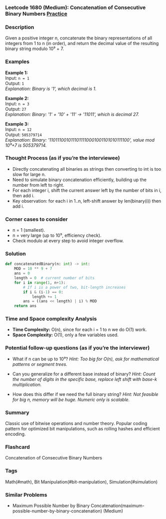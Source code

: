 ### Leetcode 1680 (Medium): Concatenation of Consecutive Binary Numbers [Practice](https://leetcode.com/problems/concatenation-of-consecutive-binary-numbers)

### Description  
Given a positive integer n, concatenate the binary representations of all integers from 1 to n (in order), and return the decimal value of the resulting binary string modulo 10⁹ + 7.

### Examples  

**Example 1:**  
Input: `n = 1`  
Output: `1`  
*Explanation: Binary is '1', which decimal is 1.*

**Example 2:**  
Input: `n = 3`  
Output: `27`  
*Explanation: Binary: '1' + '10' + '11' → '11011', which is decimal 27.*

**Example 3:**  
Input: `n = 12`  
Output: `505379714`  
*Explanation: Binary: '1101110010111011110001001101010111100', value mod 10⁹+7 is 505379714.*


### Thought Process (as if you’re the interviewee)  
- Directly concatenating all binaries as strings then converting to int is too slow for large n.
- Need to simulate binary concatenation efficiently, building up the number from left to right.
- For each integer i, shift the current answer left by the number of bits in i, then add i.
- Key observation: for each i in 1..n, left-shift answer by len(binary(i)) then add i.


### Corner cases to consider  
- n = 1 (smallest).
- n = very large (up to 10⁵, efficiency check).
- Check modulo at every step to avoid integer overflow.


### Solution

```python
def concatenatedBinary(n: int) -> int:
    MOD = 10 ** 9 + 7
    ans = 0
    length = 0  # current number of bits
    for i in range(1, n+1):
        # If i is a power of two, bit-length increases
        if i & (i-1) == 0:
            length += 1
        ans = ((ans << length) | i) % MOD
    return ans
```

### Time and Space complexity Analysis  

- **Time Complexity:** O(n), since for each i = 1 to n we do O(1) work.
- **Space Complexity:** O(1), only a few variables used.


### Potential follow-up questions (as if you’re the interviewer)  

- What if n can be up to 10⁹?
  *Hint: Too big for O(n), ask for mathematical patterns or segment trees.*

- Can you generalize for a different base instead of binary?
  *Hint: Count the number of digits in the specific base, replace left shift with base-k multiplication.*

- How does this differ if we need the full binary string?
  *Hint: Not feasible for big n, memory will be huge. Numeric only is scalable.*

### Summary
Classic use of bitwise operations and number theory. Popular coding pattern for optimized bit manipulations, such as rolling hashes and efficient encoding.


### Flashcard
Concatenation of Consecutive Binary Numbers

### Tags
Math(#math), Bit Manipulation(#bit-manipulation), Simulation(#simulation)

### Similar Problems
- Maximum Possible Number by Binary Concatenation(maximum-possible-number-by-binary-concatenation) (Medium)